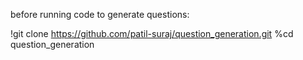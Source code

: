 before running code to generate questions:

!git clone https://github.com/patil-suraj/question_generation.git
%cd question_generation
